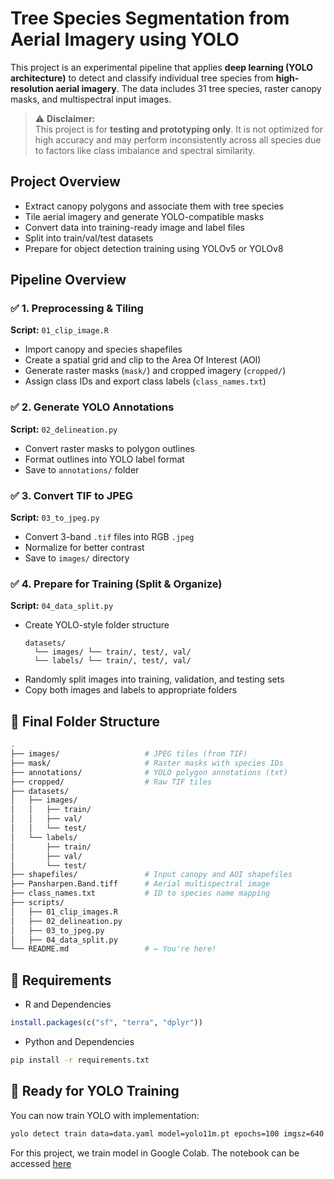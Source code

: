 
# Tree Species Segmentation from Aerial Imagery using YOLO
This project is an experimental pipeline that applies **deep learning (YOLO architecture)** to detect and classify individual tree species from **high-resolution aerial imagery**. The data includes 31 tree species, raster canopy masks, and multispectral input images.

> ⚠️ **Disclaimer:**  
> This project is for **testing and prototyping only**. It is not optimized for high accuracy and may perform inconsistently across all species due to factors like class imbalance and spectral similarity.


## Project Overview
- Extract canopy polygons and associate them with tree species
- Tile aerial imagery and generate YOLO-compatible masks
- Convert data into training-ready image and label files
- Split into train/val/test datasets
- Prepare for object detection training using YOLOv5 or YOLOv8


## Pipeline Overview

### ✅ 1. Preprocessing & Tiling  
**Script:** `01_clip_image.R`  
- Import canopy and species shapefiles
- Create a spatial grid and clip to the Area Of Interest (AOI)
- Generate raster masks (`mask/`) and cropped imagery (`cropped/`)
- Assign class IDs and export class labels (`class_names.txt`)


### ✅ 2. Generate YOLO Annotations  
**Script:** `02_delineation.py`  
- Convert raster masks to polygon outlines
- Format outlines into YOLO label format
- Save to `annotations/` folder


### ✅ 3. Convert TIF to JPEG  
**Script:** `03_to_jpeg.py`  
- Convert 3-band `.tif` files into RGB `.jpeg`
- Normalize for better contrast
- Save to `images/` directory

### ✅ 4. Prepare for Training (Split & Organize)  
**Script:** `04_data_split.py`  
- Create YOLO-style folder structure
  ```
  datasets/
    └── images/ └── train/, test/, val/
    └── labels/ └── train/, test/, val/
  ```
- Randomly split images into training, validation, and testing sets
- Copy both images and labels to appropriate folders


## 📁 Final Folder Structure

```bash
.
├── images/                   # JPEG tiles (from TIF)
├── mask/                     # Raster masks with species IDs
├── annotations/              # YOLO polygon annotations (txt)
├── cropped/                  # Raw TIF tiles
├── datasets/
│   ├── images/
│   │   ├── train/
│   │   ├── val/
│   │   └── test/
│   └── labels/
│       ├── train/
│       ├── val/
│       └── test/
├── shapefiles/               # Input canopy and AOI shapefiles
├── Pansharpen.Band.tiff      # Aerial multispectral image
├── class_names.txt           # ID to species name mapping
├── scripts/
│   ├── 01_clip_images.R
│   ├── 02_delineation.py
│   ├── 03_to_jpeg.py
│   ├── 04_data_split.py
└── README.md                 # ← You're here!
```


## 🧪 Requirements
- R and Dependencies
```r
install.packages(c("sf", "terra", "dplyr"))
```
- Python and Dependencies

```bash
pip install -r requirements.txt
```

## 🚀 Ready for YOLO Training
You can now train YOLO with implementation:

```bash
yolo detect train data=data.yaml model=yolo11m.pt epochs=100 imgsz=640
```
For this project, we train model in Google Colab. The notebook can be accessed [here](https://drive.google.com/file/d/1-V3pXUukGJ8qukAxDnlVNNA-GyRMh2op/view?usp=sharing)